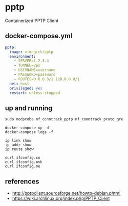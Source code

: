 pptp
====

Containerized PPTP Client

## docker-compose.yml

```yaml
pptp:
  image: vimagick/pptp
  environment:
    - SERVER=1.2.3.4
    - TUNNEL=vps
    - USERNAME=username
    - PASSWORD=password
    - ROUTES=0.0.0.0/1 128.0.0.0/1
  net: host
  privileged: yes
  restart: unless-stopped
```

## up and running

```
sudo modprobe nf_conntrack_pptp nf_conntrack_proto_gre

docker-compose up -d
docker-compose logs -f

ip link show
ip addr show
ip route show

curl ifconfig.co
curl ifconfig.ovh
curl ifconfig.me
```

## references

- <http://pptpclient.sourceforge.net/howto-debian.phtml>
- <https://wiki.archlinux.org/index.php/PPTP_Client>
